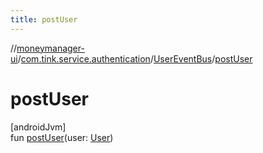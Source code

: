 ```yaml
---
title: postUser
---
```

//[moneymanager-ui](../../../index.html)/[com.tink.service.authentication](../index.html)/[UserEventBus](index.html)/[postUser](post-user.html)



# postUser



[androidJvm]\
fun [postUser](post-user.html)(user: [User](../../com.tink.model.user/-user/index.html))




